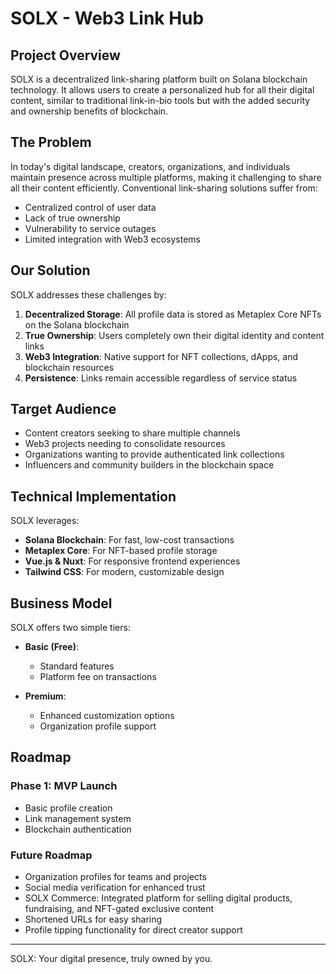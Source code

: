 # SOLX - Web3 Link Hub

## Project Overview

SOLX is a decentralized link-sharing platform built on Solana blockchain technology. It allows users to create a personalized hub for all their digital content, similar to traditional link-in-bio tools but with the added security and ownership benefits of blockchain.

## The Problem

In today's digital landscape, creators, organizations, and individuals maintain presence across multiple platforms, making it challenging to share all their content efficiently. Conventional link-sharing solutions suffer from:

- Centralized control of user data
- Lack of true ownership
- Vulnerability to service outages
- Limited integration with Web3 ecosystems

## Our Solution

SOLX addresses these challenges by:

1. **Decentralized Storage**: All profile data is stored as Metaplex Core NFTs on the Solana blockchain
2. **True Ownership**: Users completely own their digital identity and content links
3. **Web3 Integration**: Native support for NFT collections, dApps, and blockchain resources
4. **Persistence**: Links remain accessible regardless of service status

## Target Audience

- Content creators seeking to share multiple channels
- Web3 projects needing to consolidate resources
- Organizations wanting to provide authenticated link collections
- Influencers and community builders in the blockchain space

## Technical Implementation

SOLX leverages:

- **Solana Blockchain**: For fast, low-cost transactions
- **Metaplex Core**: For NFT-based profile storage
- **Vue.js & Nuxt**: For responsive frontend experiences
- **Tailwind CSS**: For modern, customizable design

## Business Model

SOLX offers two simple tiers:

- **Basic (Free)**:
  - Standard features
  - Platform fee on transactions

- **Premium**:
  - Enhanced customization options
  - Organization profile support

## Roadmap

### Phase 1: MVP Launch
- Basic profile creation
- Link management system
- Blockchain authentication

### Future Roadmap
- Organization profiles for teams and projects
- Social media verification for enhanced trust
- SOLX Commerce: Integrated platform for selling digital products, fundraising, and NFT-gated exclusive content
- Shortened URLs for easy sharing
- Profile tipping functionality for direct creator support

---

SOLX: Your digital presence, truly owned by you.
